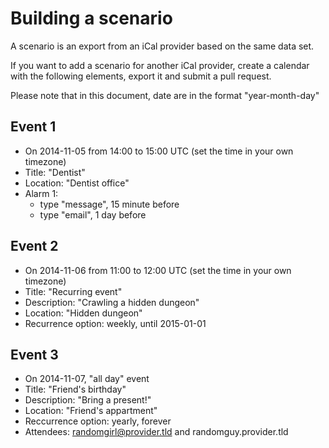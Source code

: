 # Building a scenario

A scenario is an export from an iCal provider based on the same data set.

If you want to add a scenario for another iCal provider, create a calendar with the following elements, export it and submit a pull request.

Please note that in this document, date are in the format "year-month-day"

## Event 1
* On 2014-11-05 from 14:00 to 15:00 UTC (set the time in your own timezone)
* Title: "Dentist"
* Location: "Dentist office"
* Alarm 1:
    * type "message", 15 minute before
    * type "email", 1 day before

## Event 2
* On 2014-11-06 from 11:00 to 12:00 UTC (set the time in your own timezone)
* Title: "Recurring event"
* Description: "Crawling a hidden dungeon"
* Location: "Hidden dungeon"
* Recurrence option: weekly, until 2015-01-01

## Event 3
* On 2014-11-07, "all day" event
* Title: "Friend's birthday"
* Description: "Bring a present!"
* Location: "Friend's appartment"
* Reccurrence option: yearly, forever
* Attendees: randomgirl@provider.tld and randomguy.provider.tld
